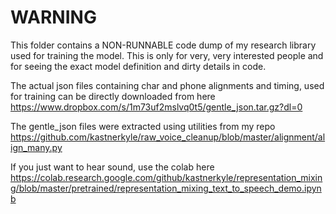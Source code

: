 # WARNING
This folder contains a NON-RUNNABLE code dump of my research library used for training the model. This is only for very, very interested people and for seeing the exact model definition and dirty details in code.

The actual json files containing char and phone alignments and timing, used for training can be directly downloaded from here https://www.dropbox.com/s/1m73uf2mslvq0t5/gentle_json.tar.gz?dl=0

The gentle_json files were extracted using utilities from my repo https://github.com/kastnerkyle/raw_voice_cleanup/blob/master/alignment/align_many.py

If you just want to hear sound, use the colab here https://colab.research.google.com/github/kastnerkyle/representation_mixing/blob/master/pretrained/representation_mixing_text_to_speech_demo.ipynb
